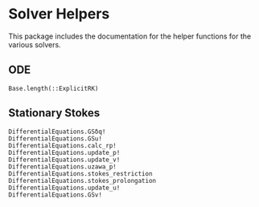 # Solver Helpers

This package includes the documentation for the helper functions for the various
solvers.

## ODE

```@docs
Base.length(::ExplicitRK)
```

## Stationary Stokes

```@docs
DifferentialEquations.GSδq!
DifferentialEquations.GSu!
DifferentialEquations.calc_rp!
DifferentialEquations.update_p!
DifferentialEquations.update_v!
DifferentialEquations.uzawa_p!
DifferentialEquations.stokes_restriction
DifferentialEquations.stokes_prolongation
DifferentialEquations.update_u!
DifferentialEquations.GSv!
```
